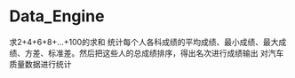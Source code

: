 # Data_Engine
求2+4+6+8+...+100的求和
统计每个人各科成绩的平均成绩、最小成绩、最大成绩、方差、标准差。然后把这些人的总成绩排序，得出名次进行成绩输出
对汽车质量数据进行统计
